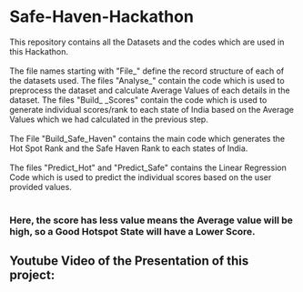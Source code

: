 # Safe-Haven-Hackathon

This repository contains all the Datasets and the codes which are used in this Hackathon.<br><br>
The file names starting with "File_" define the record structure of each of the datasets used. The files "Analyse_" contain the code which is used to preprocess the dataset and calculate Average Values of each details in the dataset. The files "Build_ _Scores" contain the code which is used to generate individual scores/rank to each state of India based on the Average Values which we had calculated in the previous step.
<br><br>
The File "Build_Safe_Haven" contains the main code which generates the Hot Spot Rank and the Safe Haven Rank to each states of India.<br><br>
The files "Predict_Hot" and "Predict_Safe" contains the Linear Regression Code which is used to predict the individual scores based on the user provided values.<br><br>
### Here, the score has less value means the Average value will be high, so a Good Hotspot State will have a Lower Score. 
## Youtube Video of the Presentation of this project:
